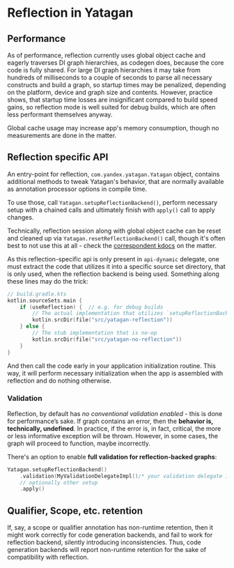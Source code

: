 # Reflection in Yatagan

## Performance

As of performance, reflection currently uses global object cache and eagerly traverses DI graph hierarchies,
as codegen does, because the core code is fully shared.
For large DI graph hierarchies it may take from hundreds of milliseconds to a couple of seconds to parse all necessary
constructs and build a graph, so startup times may be penalized,
depending on the platform, device and graph size and contents.
However, practice shows, that startup time losses are insignificant compared to build speed gains,
so reflection mode is well suited for debug builds, which are often less performant themselves anyway.

Global cache usage may increase app's memory consumption, though no measurements are done in the matter.

## Reflection specific API

An entry-point for reflection, `com.yandex.yatagan.Yatagan` object, 
contains additional methods to tweak Yatagan's behavior, that are normally available as annotation processor
options in compile time. 

To use those, call `Yatagan.setupReflectionBackend()`, perform necessary setup with a chained calls 
and ultimately finish with `apply()` call to apply changes.

Technically, reflection session along with global object cache can be reset and cleaned up 
via `Yatagan.resetReflectionBackend()` call, though it's often best to not use this at all -
check the [correspondent kdocs][Y] on the matter.

As this reflection-specific api is only present in `api-dynamic` delegate, one must extract the code
that utilizes it into a specific source set directory, that is only used, when the reflection backend is being used.
Something along these lines may do the trick:
```kotlin
// build.gradle.kts
kotlin.sourceSets.main {
    if (useReflection) {  // e.g. for debug builds
        // The actual implementation that utilizes `setupReflectionBackend()` API
        kotlin.srcDir(file("src/yatagan-reflection"))
    } else {
        // The stub implementation that is no-op
        kotlin.srcDir(file("src/yatagan-no-reflection"))
    }
}
```
And then call the code early in your application initialization routine.
This way, it will perform necessary initialization when the app is assembled with reflection and do nothing otherwise.

### Validation

Reflection, by default has _no conventional validation enabled_ - this is done for performance’s sake.
If graph contains an error, then the **behavior is, technically, undefined**.
In practice, if the error is, in fact, critical, the more or less informative exception will be thrown. 
However, in some cases, the graph will proceed to function, maybe incorrectly.

There's an option to enable **full validation for reflection-backed graphs**:
```kotlin
Yatagan.setupReflectionBackend()
    .validation(MyValidationDelegateImpl()/* your validation delegate implementation */)
    // optionally other setup
    .apply()
```

## Qualifier, Scope, etc. retention

If, say, a scope or qualifier annotation has non-runtime retention, then it might work correctly
for code generation backends, and fail to work for reflection backend, silently introducing inconsistencies.
Thus, code generation backends will report non-runtime retention for the sake of compatibility with
reflection.

[Y]: ../api/dynamic/src/main/kotlin/Yatagan.kt